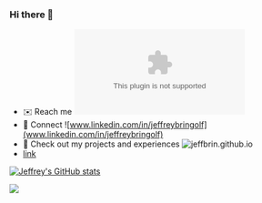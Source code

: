 ### Hi there 👋

- ✉️ Reach me ![bringolfj@gmail.com](mailto:bringolfj@gmail.com)
- 🤝 Connect ![www.linkedin.com/in/jeffreybringolf](www.linkedin.com/in/jeffreybringolf)
- 💼 Check out my projects and experiences ![jeffbrin.github.io](jeffbrin.github.io)
- [link](www.youtube.com)

[![Jeffrey's GitHub stats](https://github-readme-stats.vercel.app/api?username=jeffbrin)](https://github.com/anuraghazra/github-readme-stats)

<!--
**jeffbrin/jeffbrin** is a ✨ _special_ ✨ repository because its `README.md` (this file) appears on your GitHub profile.

Here are some ideas to get you started:

- 🔭 I’m currently working on ...
- 🌱 I’m currently learning ...
- 👯 I’m looking to collaborate on ...
- 🤔 I’m looking for help with ...
- 💬 Ask me about ...
- 📫 How to reach me: ...
- 😄 Pronouns: ...
- ⚡ Fun fact: ...
-->

![](https://komarev.com/ghpvc/?username=jeffbrin)
